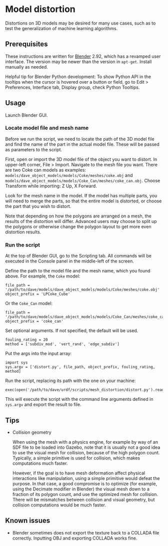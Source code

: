 # Model distortion

Distortions on 3D models may be desired for many use cases, such as to test
the generalization of machine learning algorithms.

## Prerequisites

These instructions are written for [Blender](https://www.blender.org/) 2.92,
which has a revamped user interface.
The version may be newer than the version in `apt-get`.
Install manually as needed.

Helpful tip for Blender Python development:
To show Python API in the tooltips when the cursor is hovered over a button or
field, go to Edit > Preferences, Interface tab, Display group, check Python
Tooltips.

## Usage

Launch Blender GUI.

### Locate model file and mesh name

Before we run the script, we need to locate the path of the 3D model file and
find the name of the part in the actual model file.
These will be passed as parameters to the script.

First, open or import the 3D model file of the object you want to distort.
In upper-left corner, File > Import.
Navigate to the mesh file you want.
There are two Coke can models as examples:
`models/dave_object_models/models/Coke/meshes/coke.obj` and
`models/dave_object_models/models/Coke_Can/meshes/coke_can.obj`.
Choose Transform while importing: Z Up, X Forward.

Look for the mesh name in the model.
If the model has multiple parts, you will need to merge the parts, so that the
entire model is distorted, or choose the part that you wish to distort.

Note that depending on how the polygons are arranged on a mesh, the results of
the distortion will differ.
Advanced users may choose to split up the polygons or otherwise change the
polygon layout to get more even distortion results.

### Run the script

At the top of Blender GUI, go to the Scripting tab.
All commands will be executed in the Console panel in the middle-left of the
screen.

Define the path to the model file and the mesh name, which you found above.
For example, the `Coke` model:
```
file_path = '/path/to/dave/models/dave_object_models/models/Coke/meshes/coke.obj'
object_prefix = 'LPCoke_Cube'
```

Or the `Coke_Can` model:
```
file_path = '/path/to/dave/models/dave_object_models/models/Coke_Can/meshes/coke_can.obj'
object_prefix = 'coke_can'
```

Set optional arguments. If not specified, the default will be used.
```
fouling_rating = 20
method = ['subdiv_mod', 'vert_rand', 'edge_subdiv']
```

Put the args into the input array:
```
import sys
sys.argv = ['distort.py', file_path, object_prefix, fouling_rating, method]
```

Run the script, replacing its path with the one on your machine:
```
exec(open('/path/to/dave/urdf/scripts/mesh_distortion/distort.py').read());
```

This will execute the script with the command line arguments defined in
`sys.argv` and export the result to file.

## Tips

- Collision geometry

  When using the mesh with a physics engine, for example by way of an SDF file
  to be loaded into Gazebo, note that it is usually not a good idea to use the
  visual mesh for collision, because of the high polygon count.
  Typically, a simple primitive is used for collision, which makes computations
  much faster.

  However, if the goal is to have mesh deformation affect physical interactions
  like manipulation, using a simple primitive would defeat the purpose.
  In that case, a good compromise is to optimize (for example, using the
  Decimate modifier in Blender) the visual mesh down to a fraction of its
  polygon count, and use the optimized mesh for collision.
  There will be mismatches between collision and visual geometry, but collision
  computations would be much faster.

## Known issues

- Blender sometimes does not export the texture back to a COLLADA file
  correctly.
  Inputting OBJ and exporting COLLADA works fine.
